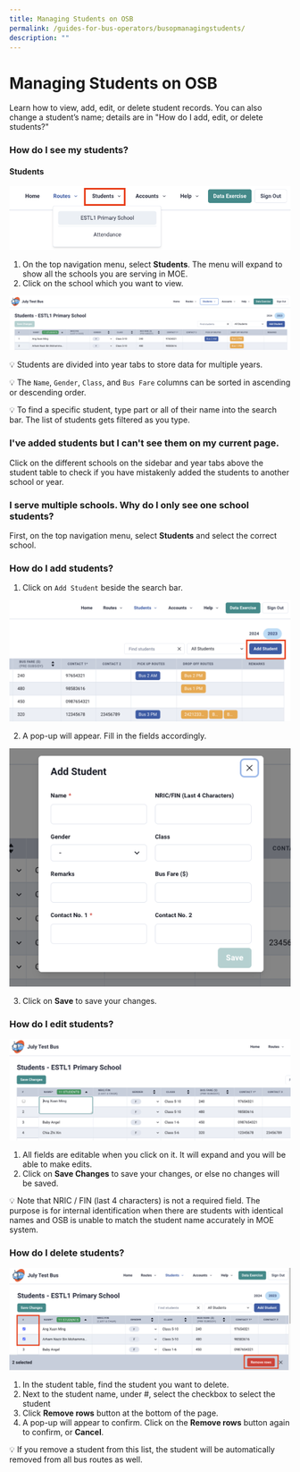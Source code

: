 ```yaml
---
title: Managing Students on OSB
permalink: /guides-for-bus-operators/busopmanagingstudents/
description: ""
---
```

# Managing Students on OSB 

Learn how to view, add, edit, or delete student records.
You can also change a student’s name; details are in "How do I add, edit, or delete students?"

### How do I see my students?

#### Students

![](/images/Operator/bus%20ops%20nav%20bar%20student%20page.png)

1. On the top navigation menu, select **Students**. The menu will expand to show all the schools you are serving in MOE. 
2. Click on the school which you want to view.
    
![](/images/Operator/students%20page%20in%20general.png)
    
💡 Students are divided into year tabs to store data for multiple years.

💡 The `Name`, `Gender`, `Class`, and `Bus Fare` columns can be sorted in ascending or descending order.

💡 To find a specific student, type part or all of their name into the search bar. The list of students gets filtered as you type.

### I've added students but I can't see them on my current page.

Click on the different schools on the sidebar and year tabs above the student table to check if you have mistakenly added the students to another school or year. 

### I serve multiple schools. Why do I only see one school students?

First, on the top navigation menu, select **Students** and select the correct school. 

### How do I add students?

1. Click on `Add Student` beside the search bar.

![](/images/Operator/bus%20op%20add%20student%20button.png)

2. A pop-up will appear. Fill in the fields accordingly. 

![](/images/Operator/bus%20ops%20add%20student%20modal.png)

3. Click on **Save** to save your changes.


### How do I edit students?
![](/images/Operator/edit%20student%20info.png)
1. All fields are editable when you click on it. It will expand and you will be able to make edits.
2. Click on **Save Changes** to save your changes, or else no changes will be saved.

💡 Note that NRIC / FIN (last 4 characters) is not a required field. The purpose is for internal identification when there are students with identical names and OSB is unable to match the student name accurately in MOE system.

### How do I delete students?

![](/images/bus%20ops%20student%20delete%20rows.png)

1. In the student table, find the student you want to delete.
2. Next to the student name, under #, select the checkbox  to select the student
3. Click **Remove rows** button at the bottom of the page. 
4. A pop-up will appear to confirm. Click on the **Remove rows** button again to confirm, or **Cancel**.

💡 If you remove a student from this list, the student will be automatically removed from all bus routes as well.